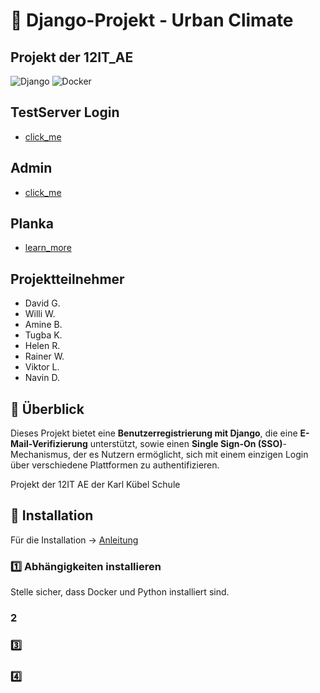 # 📌 Django-Projekt - Urban Climate
## Projekt der 12IT_AE

![Django](https://img.shields.io/badge/Django-4.2-green)
![Docker](https://img.shields.io/badge/Docker-24.0-blue)

## TestServer Login
- [click_me](http://127.0.0.1:8000/login/)

## Admin
- [click_me](http://127.0.0.1:8000/admin)

## Planka  
- [learn_more](https://planka.karlkuebelschule.de/boards/1404271419818247740)

## Projektteilnehmer

- David G.
- Willi W.
- Amine B.
- Tugba K.
- Helen R.
- Rainer W.
- Viktor L.
- Navin D.

## 🌟 Überblick
Dieses Projekt bietet eine **Benutzerregistrierung mit Django**, die eine **E-Mail-Verifizierung** unterstützt, sowie einen **Single Sign-On (SSO)**-Mechanismus, der es Nutzern ermöglicht, sich mit einem einzigen Login über verschiedene Plattformen zu authentifizieren.

Projekt der 12IT AE der Karl Kübel Schule

## 🚀 Installation
Für die Installation -> [Anleitung](https://github.com/User90391/12ItANW/blob/main/project/project.md)


### 1️⃣ Abhängigkeiten installieren
Stelle sicher, dass Docker und Python installiert sind. 




### 2️  





### 3️⃣ 








### 4️⃣








